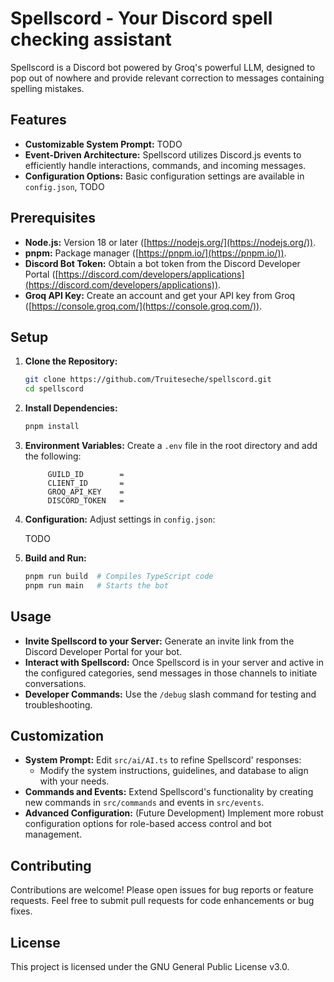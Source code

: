 
# Spellscord - Your Discord spell checking assistant

Spellscord is a Discord bot powered by Groq's powerful LLM, designed to pop out of nowhere and provide relevant correction to messages containing spelling mistakes.

## Features

* **Customizable System Prompt:** TODO
* **Event-Driven Architecture:** Spellscord utilizes Discord.js events to efficiently handle interactions, commands, and incoming messages.
* **Configuration Options:**  Basic configuration settings are available in `config.json`, TODO

## Prerequisites

* **Node.js:** Version 18 or later ([https://nodejs.org/](https://nodejs.org/)).
* **pnpm:**  Package manager ([https://pnpm.io/](https://pnpm.io/)).
* **Discord Bot Token:**  Obtain a bot token from the Discord Developer Portal ([https://discord.com/developers/applications](https://discord.com/developers/applications)).
* **Groq API Key:** Create an account and get your API key from Groq ([https://console.groq.com/](https://console.groq.com/)).

## Setup

1. **Clone the Repository:**

   ```bash
   git clone https://github.com/Truiteseche/spellscord.git
   cd spellscord
   ```

2. **Install Dependencies:**

   ```bash
   pnpm install 
   ```

3. **Environment Variables:**
   Create a `.env` file in the root directory and add the following:

   ```plaintext
        GUILD_ID        =
        CLIENT_ID       =
        GROQ_API_KEY    =
        DISCORD_TOKEN   =
   ```

4. **Configuration:**
   Adjust settings in `config.json`:

   TODO
5. **Build and Run:**

   ```bash
   pnpm run build  # Compiles TypeScript code
   pnpm run main   # Starts the bot
   ```

## Usage

* **Invite Spellscord to your Server:**  Generate an invite link from the Discord Developer Portal for your bot.
* **Interact with Spellscord:** Once Spellscord is in your server and active in the configured categories, send messages in those channels to initiate conversations.
* **Developer Commands:** Use the `/debug` slash command for testing and troubleshooting.

## Customization

* **System Prompt:**  Edit `src/ai/AI.ts` to refine Spellscord' responses:
  * Modify the system instructions, guidelines, and database to align with your needs.
* **Commands and Events:**  Extend Spellscord's functionality by creating new commands in `src/commands` and events in `src/events`.
* **Advanced Configuration:** (Future Development) Implement more robust configuration options for role-based access control and bot management.

## Contributing

Contributions are welcome! Please open issues for bug reports or feature requests. Feel free to submit pull requests for code enhancements or bug fixes.

## License

This project is licensed under the GNU General Public License v3.0.
